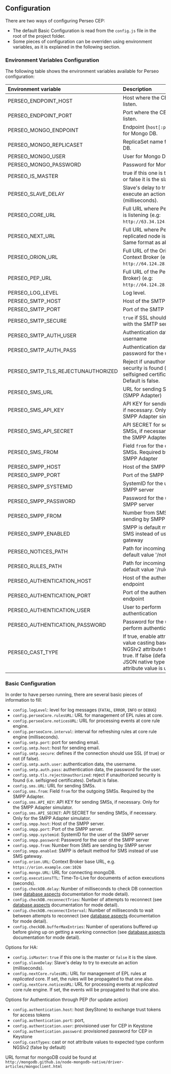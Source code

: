 <a name="configuration"></a>

## Configuration

There are two ways of configuring Perseo CEP:

-   The default Basic Configuration is read from the `config.js` file in the root of the project folder.
-   Some pieces of configuration can be overriden using environment variables, as it is explained in the following
    section.

### Environment Variables Configuration

The following table shows the environment variables available for Perseo configuration:

| Environment variable               | Description                                                                                                                                                |
| :--------------------------------- | :--------------------------------------------------------------------------------------------------------------------------------------------------------- |
| PERSEO_ENDPOINT_HOST               | Host where the CEP will listen.                                                                                                                            |
| PERSEO_ENDPOINT_PORT               | Port where the CEP will listen.                                                                                                                            |
| PERSEO_MONGO_ENDPOINT              | Endpoint (`host[:port]`) list for Mongo DB.                                                                                                                |
| PERSEO_MONGO_REPLICASET            | ReplicaSet name for Mongo DB.                                                                                                                              |
| PERSEO_MONGO_USER                  | User for Mongo DB.                                                                                                                                         |
| PERSEO_MONGO_PASSWORD              | Password for Mongo DB.                                                                                                                                     |
| PERSEO_IS_MASTER                   | true if this one is the master or false it is the slave                                                                                                    |
| PERSEO_SLAVE_DELAY                 | Slave's delay to try to execute an action (milliseconds).                                                                                                  |
| PERSEO_CORE_URL                    | Full URL where Perseo Core is listening (e.g: `http://63.34.124.1:8080`).                                                                                  |
| PERSEO_NEXT_URL                    | Full URL where Perseo Core replicated node is listening. Same format as above.                                                                             |
| PERSEO_ORION_URL                   | Full URL of the Orion Context Broker (e.g: `http://64.124.28.15:1026`).                                                                                    |
| PERSEO_PEP_URL                     | Full URL of the Pep (Context Broker) (e.g: `http://64.124.28.15:10026`).                                                                                   |
| PERSEO_LOG_LEVEL                   | Log level.                                                                                                                                                 |
| PERSEO_SMTP_HOST                   | Host of the SMTP server                                                                                                                                    |
| PERSEO_SMTP_PORT                   | Port of the SMTP server                                                                                                                                    |
| PERSEO_SMTP_SECURE                 | `true` if SSL should be used with the SMTP server                                                                                                          |
| PERSEO_SMTP_AUTH_USER              | Authentication data, the username                                                                                                                          |
| PERSEO_SMTP_AUTH_PASS              | Authentication data, the password for the user                                                                                                             |
| PERSEO_SMTP_TLS_REJECTUNAUTHORIZED | Reject if unauthorized security is found (i.e. selfsigned certificates). Default is false.                                                                 |
| PERSEO_SMS_URL                     | URL for sending SMSs (SMPP Adapter)                                                                                                                        |
| PERSEO_SMS_API_KEY                 | API KEY for sending SMSs, if necessary. Only for the SMPP Adapter simulator                                                                                |
| PERSEO_SMS_API_SECRET              | API SECRET for sending SMSs, if necessary. Only for the SMPP Adapter simulator                                                                             |
| PERSEO_SMS_FROM                    | Field `from` for the outgoing SMSs. Required by the SMPP Adapter                                                                                           |
| PERSEO_SMPP_HOST                   | Host of the SMPP server                                                                                                                                    |
| PERSEO_SMPP_PORT                   | Port of the SMPP server                                                                                                                                    |
| PERSEO_SMPP_SYSTEMID               | SystemID for the user of the SMPP server                                                                                                                   |
| PERSEO_SMPP_PASSWORD               | Password for the user of the SMPP server                                                                                                                   |
| PERSEO_SMPP_FROM                   | Number from SMS are sending by SMPP server                                                                                                                 |
| PERSEO_SMPP_ENABLED                | SMPP is default method for SMS instead of use SMS gateway                                                                                                  |
| PERSEO_NOTICES_PATH                | Path for incoming notices, default value '/notices'                                                                                                        |
| PERSEO_RULES_PATH                  | Path for incoming rules, default value '/rules'                                                                                                            |
| PERSEO_AUTHENTICATION_HOST         | Host of the authentication endpoint                                                                                                                        |
| PERSEO_AUTHENTICATION_PORT         | Port of the authentication endpoint                                                                                                                        |
| PERSEO_AUTHENTICATION_USER         | User to perform authentication                                                                                                                             |
| PERSEO_AUTHENTICATION_PASSWORD     | Password for the user to perform authentication                                                                                                            |
| PERSEO_CAST_TYPE                   | If true, enable attribute value casting based in NGSIv2 attribute types if true. If false (default), the JSON native type for the attribute value is used. |

### Basic Configuration

In order to have perseo running, there are several basic pieces of information to fill:

-   `config.logLevel`: level for log messages (`FATAL`, `ERROR`, `INFO` or `DEBUG`)
-   `config.perseoCore.rulesURL`: URL for management of EPL rules at core.
-   `config.perseoCore.noticesURL`: URL for processing events at core rule engine.
-   `config.perseoCore.interval`: interval for refreshing rules at core rule engine (milliseconds).
-   `config.smtp.port`: port for sending email.
-   `config.smtp.host`: host for sending email.
-   `config.smtp.secure`: defines if the connection should use SSL (if true) or not (if false).
-   `config.smtp.auth.user`: authentication data, the username.
-   `config.smtp.auth.pass`: authentication data, the password for the user.
-   `config.smtp.tls.rejectUnauthorized`: reject if unauthorized security is found (i.e. selfsigned certificates).
    Default is false.
-   `config.sms.URL`: URL for sending SMSs.
-   `config.sms.from`: Field `from` for the outgoing SMSs. Required by the SMPP Adapter.
-   `config.sms.API_KEY`: API KEY for sending SMSs, if necessary. Only for the SMPP Adapter simulator.
-   `config.sms.API_SECRET`: API SECRET for sending SMSs, if necessary. Only for the SMPP Adapter simulator.
-   `config.smpp.host`: Host of the SMPP server.
-   `config.smpp.port`: Port of the SMPP server.
-   `config.smpp.systemid`: SystemID for the user of the SMPP server
-   `config.smpp.password`: Password for the user of the SMPP server
-   `config.smpp.from`: Number from SMS are sending by SMPP server
-   `config.smpp.enabled`: SMPP is default method for SMS instead of use SMS gateway.
-   `config.orion.URL`: Context Broker base URL, e.g. `https://orion.example.com:1026`
-   `config.mongo.URL`: URL for connecting mongoDB.
-   `config.executionsTTL`: Time-To-Live for documents of action executions (seconds).
-   `config.checkDB.delay`: Number of milliseconds to check DB connection (see
    [database aspects](admin.md#database-aspects) documentation for mode detail).
-   `config.checkDB.reconnectTries`: Number of attempts to reconnect (see [database aspects](admin.md#database-aspects)
    documentation for mode detail).
-   `config.checkDB.reconnectInterval`: Number of milliseconds to wait between attempts to reconnect (see
    [database aspects](admin.md#database-aspects) documentation for mode detail).
-   `config.checkDB.bufferMaxEntries`: Number of operations buffered up before giving up on getting a working connection
    (see [database aspects](admin.md#database-aspects) documentation for mode detail).

Options for HA:

-   `config.isMaster`: `true` if this one is the master or `false` it is the slave.
-   `config.slaveDelay`: Slave's delay to try to execute an action (milliseconds).
-   `config.nextCore.rulesURL`: URL for management of EPL rules at _replicated_ core. If set, the rules will be
    propagated to that one also.
-   `config.nextCore.noticesURL`: URL for processing events at _replicated_ core rule engine. If set, the events will be
    propagated to that one also.

Options for Authentication through PEP (for update action)

-   `config.authentication.host`: host (keyStone) to exchange trust tokens for access tokens
-   `config.authentication.port`: port,
-   `config.authentication.user`: provisioned user for CEP in Keystone
-   `config.authentication.password`: provisioned password for CEP in Keystone
-   `config.castTypes`: cast or not attribute values to expected type conform NGSIv2 (false by default)

URL format for mongoDB could be found at `http://mongodb.github.io/node-mongodb-native/driver-articles/mongoclient.html`
